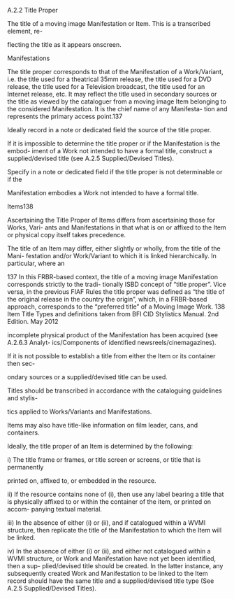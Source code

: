 A.2.2 Title Proper

The title of a moving image Manifestation or Item. This is a transcribed element, re-

flecting the title as it appears onscreen.

Manifestations

The title proper corresponds to that of the Manifestation of a Work/Variant, i.e. the
title used for a theatrical 35mm release, the title used for a DVD release, the title used for
a Television broadcast, the title used for an Internet release, etc. It may reflect the title
used in secondary sources or the title as viewed by the cataloguer from a moving image
Item belonging to the considered Manifestation. It is the chief name of any Manifesta-
tion and represents the primary access point.137

Ideally record in a note or dedicated field the source of the title proper.

If it is impossible to determine the title proper or if the Manifestation is the embod-
iment of a Work not intended to have a formal title, construct a supplied/devised title
(see A.2.5 Supplied/Devised Titles).

Specify  in  a  note  or  dedicated  field  if  the  title  proper  is  not  determinable  or  if  the

Manifestation embodies a Work not intended to have a formal title.

Items138

Ascertaining the Title Proper of Items differs from ascertaining those for Works, Vari-
ants and Manifestations in that what is on or affixed to the Item or physical copy itself
takes precedence.

The title of an Item may differ, either slightly or wholly, from the title of the Mani-
festation and/or Work/Variant to which it is linked hierarchically. In particular, where an

137  In this FRBR-based context, the title of a moving image Manifestation corresponds strictly to the tradi-
tionally ISBD concept of “title proper”. Vice versa, in the previous FIAF Rules the title proper was defined as “the
title of the original release in the country the origin”, which, in a FRBR-based approach, corresponds to the
“preferred title” of a Moving Image Work.
138  Item Title Types and definitions taken from BFI CID Stylistics Manual. 2nd Edition. May 2012



incomplete physical product of the Manifestation has been acquired (see A.2.6.3 Analyt-
ics/Components of identified newsreels/cinemagazines).

If it is not possible to establish a title from either the Item or its container then sec-

ondary sources or a supplied/devised title can be used.

Titles should be transcribed in accordance with the cataloguing guidelines and stylis-

tics applied to Works/Variants and Manifestations.

Items may also have title-like information on film leader, cans, and containers.

Ideally, the title proper of an Item is determined by the following:

i)  The title frame or frames, or title screen or screens, or title that is permanently

printed on, affixed to, or embedded in the resource.

ii)  If the resource contains none of (i), then use any label bearing a title that is
physically affixed to or within the container of the item, or printed on accom-
panying textual material.

iii) In the absence of either (i) or (ii), and if catalogued within a WVMI structure,
then replicate the title of the Manifestation to which the Item will be linked.

iv)  In  the  absence  of  either  (i)  or  (ii),  and  either  not  catalogued  within  a  WVMI
structure, or Work and Manifestation have not yet been identified, then a sup-
plied/devised  title  should  be  created.  In  the  latter  instance,  any  subsequently
created Work and Manifestation to be linked to the Item record should have the
same title and a supplied/devised title type (See A.2.5 Supplied/Devised Titles).
